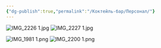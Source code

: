 ```yaml
---
{"dg-publish":true,"permalink":"/Коктейль-бар/Персонал/"}
---
```



![IMG_2226 1.jpg](/img/user/Inbox/IMG_2226%201.jpg)
![IMG_2227 1.jpg](/img/user/Inbox/IMG_2227%201.jpg)

![IMG_1981 1.png](/img/user/Inbox/IMG_1981%201.png)
![IMG_2200 1.png](/img/user/Inbox/IMG_2200%201.png)